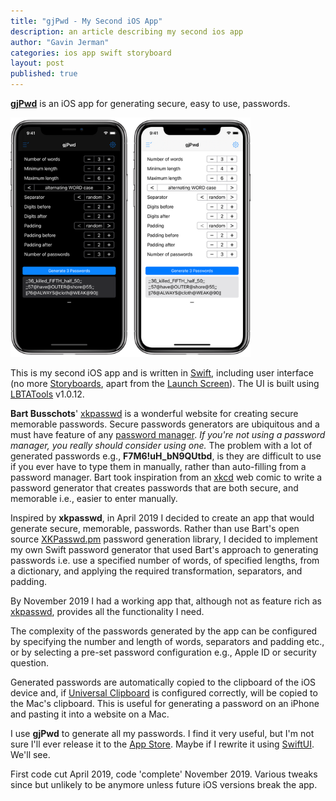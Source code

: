 ```yaml
---
title: "gjPwd - My Second iOS App"
description: an article describing my second ios app
author: "Gavin Jerman"
categories: ios app swift storyboard
layout: post
published: true
---
```


[**gjPwd**](/gjPwd) is an iOS app for generating secure, easy to use, passwords.

<img width="384" src="/images/2021-08-17-gjpwd-ios-app-1.png"/>


This is my second iOS app and is written in [Swift](https://swift.org), including user interface (no more [Storyboards](https://developer.apple.com/xcode/interface-builder/), apart from the [Launch Screen](https://developer.apple.com/design/human-interface-guidelines/ios/visual-design/launch-screen/)). The UI is built using [LBTATools](https://github.com/bhlvoong/LBTATools) v1.0.12.

**Bart Busschots**' [xkpasswd](https://xkpasswd.net) is a wonderful website for creating secure memorable passwords. Secure passwords generators are ubiquitous and a must have feature of any [password manager](https://en.wikipedia.org/wiki/Password_manager). _If you're not using a password manager, you really should consider using one._ The problem with a lot of generated passwords e.g., **F7M6!uH_bN9QUtbd**, is they are difficult to use if you ever have to type them in manually, rather than auto-filling from a password manager. Bart took inspiration from an [xkcd](https://xkcd.com/936/) web comic to write a password generator that creates passwords that are both secure, and memorable i.e., easier to enter manually.

Inspired by **xkpasswd**, in April 2019 I decided to create an app that would generate secure, memorable, passwords. Rather than use Bart's open source [XKPasswd.pm](https://www.bartbusschots.ie/s/publications/software/xkpasswd/) password generation library, I decided to implement my own Swift password generator that used Bart's approach to generating passwords i.e. use a specified number of words, of specified lengths, from a dictionary, and applying the required transformation, separators, and padding.

By November 2019 I had a working app that, although not as feature rich as [xkpasswd](https://xkpasswd.net), provides all the functionality I need.

The complexity of the passwords generated by the app can be configured by specifying the number and length of words, separators and padding etc., or by selecting a pre-set password configuration e.g., Apple ID or security question.

Generated passwords are automatically copied to the clipboard of the iOS device and, if [Universal Clipboard](https://support.apple.com/en-gb/guide/mac-help/mchl70368996/mac) is configured correctly, will be copied to the Mac's clipboard. This is useful for generating a password on an iPhone and pasting it into a website on a Mac.

I use **gjPwd** to generate all my passwords. I find it very useful, but I'm not sure I'll ever release it to the [App Store](https://www.apple.com/uk/app-store/). Maybe if I rewrite it using [SwiftUI](https://developer.apple.com/xcode/swiftui/). We'll see.

First code cut April 2019, code 'complete' November 2019. Various tweaks since but unlikely to be anymore unless future iOS versions break the app.
